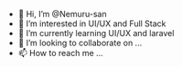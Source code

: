 - 👋 Hi, I’m @Nemuru-san
- 👀 I’m interested in UI/UX and Full Stack
- 🌱 I’m currently learning UI/UX and laravel
- 💞️ I’m looking to collaborate on ...
- 📫 How to reach me ...

<!---
Nemuru-san/Nemuru-san is a ✨ special ✨ repository because its `README.md` (this file) appears on your GitHub profile.
You can click the Preview link to take a look at your changes.
--->
